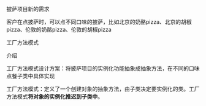 披萨项目新的需求

客户在点披萨时，可以点不同口味的披萨，比如北京的奶酪pizza、北京的胡椒pizza、伦敦的奶酪pizza、伦敦的胡椒pizza

工厂方法模式

介绍

工厂方法模式设计方案：将披萨项目的实例化功能抽象成抽象方法，在不同的口味点餐子类中具体实现

工厂方法模式：定义了一个创建对象的抽象方法，由子类决定要实例化的类。工厂方法模式**将对象的实例化推迟到子类中**。